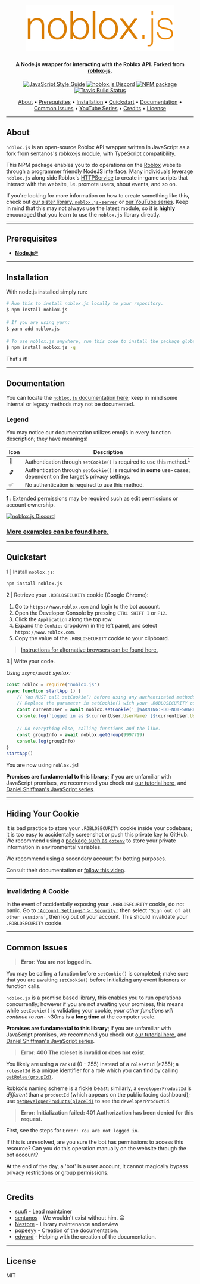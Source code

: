 <h1 align="center">
    <img src="https://raw.githubusercontent.com/noblox/noblox.js/master/img/noblox-js.png" alt="noblox.js" width="400"/>
    <br>
</h1>

<h4 align="center">A Node.js wrapper for interacting with the Roblox API. Forked from <a href="https://github.com/sentanos/roblox-js">roblox-js</a>.</h4>

<p align="center">
    <a href="https://standardjs.com"><img src="https://img.shields.io/badge/code_style-standard-blue.svg?style=flat-square" alt="JavaScript Style Guide"/></a>
    <a href="https://discord.gg/R5GVSyTVGv"><img src="https://img.shields.io/badge/discord-noblox.js-blue.svg?style=flat-square" alt="noblox.js Discord"/></a>
    <a href="https://npmjs.org/noblox.js"><img src="https://img.shields.io/npm/v/noblox.js.svg?style=flat-square" alt="NPM package"/>
    <a href="https://travis-ci.org/noblox/noblox.js"><img src="https://img.shields.io/travis/noblox/noblox.js/master.svg?style=flat-square" alt="Travis Build Status"/></a></a>
</p>

<p align="center">
  <a href="#about">About</a> •
  <a href="#prerequisites">Prerequisites</a> •
  <a href="#installation">Installation</a> •
  <a href="#quickstart">Quickstart</a> •
  <a href="#documentation">Documentation</a> •
  <a href="#common-issues">Common Issues</a> •
  <a href="https://www.youtube.com/playlist?list=PLEW4K4VqMUb_VMA3Yp9LI4gReRyVWGTnU">YouTube Series</a> •
  <a href="#credits">Credits</a> •
  <a href="#license">License</a>
</p>

---

## About

`noblox.js` is an open-source Roblox API wrapper written in JavaScript as a fork from sentanos's <a href="https://github.com/sentanos/roblox-js"> roblox-js module</a>, with TypeScript compatibility.

This NPM package enables you to do operations on the [Roblox](https://www.roblox.com) website through a programmer friendly NodeJS interface. Many individuals leverage `noblox.js` along side Roblox's [HTTPService](http://wiki.roblox.com/index.php?title=API:Class/HttpService) to create in-game scripts that interact with the website, i.e. promote users, shout events, and so on. 

If you're looking for more information on how to create something like this, check out [our sister library, `noblox.js-server`](https://github.com/noblox/noblox.js-server) or [our YouTube series](https://www.youtube.com/playlist?list=PLEW4K4VqMUb_VMA3Yp9LI4gReRyVWGTnU). Keep in mind that this may not always use the latest module, so it is **highly** encouraged that you learn to use the `noblox.js` library directly.

---

## Prerequisites

- [**Node.js®**](https://nodejs.org/en/download/current/)

---

## Installation

With node.js installed simply run: 
```bash
# Run this to install noblox.js locally to your repository. 
$ npm install noblox.js

# If you are using yarn:
$ yarn add noblox.js

# To use noblox.js anywhere, run this code to install the package globally:
$ npm install noblox.js -g
```
That's it!

---

## Documentation

You can locate the [`noblox.js` documentation here](https://noblox.js.org/); keep in mind some internal or legacy methods may not be documented.

### Legend
You may notice our documentation utilizes emojis in every function description; they have meanings!

| Icon | Description |
| ---- | ----------- |
| 🔐 | Authentication through `setCookie()` is required to use this method.<sup id="a1">[1](#f1)</sup>
| 🔓 | Authentication through `setCookie()` is required in **some** use-cases; dependent on the target's privacy settings.
| ✅ | No authentication is required to use this method.

<b id="f1">[1](#a1)</b> : Extended permissions may be required such as edit permissions or account ownership.

<a href="https://discord.gg/R5GVSyTVGv"><img src="https://img.shields.io/badge/discord-noblox.js-blue.svg?style=flat-square" alt="noblox.js Discord"/></a>

### [More examples can be found here.](https://github.com/noblox/noblox.js/tree/master/examples)

---

## Quickstart

1 | Install `noblox.js`:
```bash
npm install noblox.js
```

2 | Retrieve your `.ROBLOSECURITY` cookie (Google Chrome):
1) Go to `https://www.roblox.com` and login to the bot account.
2) Open the Developer Console by pressing `CTRL SHIFT I` or `F12`.
3) Click the `Application` along the top row.
4) Expand the `Cookies` dropdown in the left panel, and select `https://www.roblox.com`.
5) Copy the value of the `.ROBLOSECURITY` cookie to your clipboard.

> [Instructions for alternative browsers can be found here.](https://noblox.js.org/tutorial-Authentication.html)

3 | Write your code.

_Using `async/await` syntax:_
```js
const noblox = require('noblox.js')
async function startApp () {
    // You MUST call setCookie() before using any authenticated methods [marked by 🔐]
    // Replace the parameter in setCookie() with your .ROBLOSECURITY cookie.
    const currentUser = await noblox.setCookie('_|WARNING:-DO-NOT-SHARE-THIS.--Sharing-this-will-allow-someone-to-log-in-as-you-and-to-steal-your-ROBUX-and-items.|_6E6F626C6F782E6A73') 
    console.log(`Logged in as ${currentUser.UserName} [${currentUser.UserID}]`)

    // Do everything else, calling functions and the like.
    const groupInfo = await noblox.getGroup(9997719)
    console.log(groupInfo)
}
startApp()
```

You are now using `noblox.js`!

**Promises are fundamental to this library**; if you are unfamiliar with JavaScript promises, we recommend you check out [our tutorial here](https://noblox.js.org/tutorial-Promises.html), and [Daniel Shiffman's JavaScript series](https://www.youtube.com/watch?v=QO4NXhWo_NM&list=PLRqwX-V7Uu6YgpA3Oht-7B4NBQwFVe3pr&index=12).

---

## Hiding Your Cookie

It is bad practice to store your `.ROBLOSECURITY` cookie inside your codebase; it is too easy to accidentally screenshot or push this private key to GitHub. We recommend using a [package such as `dotenv`](https://www.npmjs.com/package/dotenv) to store your private information in environmental variables.

We recommend using a secondary account for botting purposes.

Consult their documentation or [follow this video](https://www.youtube.com/watch?v=17UVejOw3zA).

---

### Invalidating A Cookie

In the event of accidentally exposing your `.ROBLOSECURITY` cookie, do not panic. Go to [`'Account Settings'` > `'Security'`](https://www.roblox.com/my/account#!/security) then select `'Sign out of all other sessions'`, then log out of your account. This should invalidate your `.ROBLOSECURITY` cookie. 


---

## Common Issues

> **Error: You are not logged in.**

You may be calling a function before `setCookie()` is completed; make sure that you are awaiting `setCookie()` before initializing any event listeners or function calls.

`noblox.js` is a promise based library, this enables you to run operations concurrently; however if you are not awaiting your promises, this means while `setCookie()` is validating your cookie, _your other functions will continue to run_- ~30ms is a **long time** at the computer scale.

**Promises are fundamental to this library**; if you are unfamiliar with JavaScript promises, we recommend you check out [our tutorial here](https://noblox.js.org/tutorial-Promises.html), and [Daniel Shiffman's JavaScript series](https://www.youtube.com/watch?v=QO4NXhWo_NM&list=PLRqwX-V7Uu6YgpA3Oht-7B4NBQwFVe3pr&index=12).

> **Error: 400 The roleset is invalid or does not exist.**

You likely are using a `rankId` (0 - 255) instead of a `rolesetId` (>255); a `rolesetId` is a unique identifier for a role which you can find by calling [`getRoles(groupId)`](https://noblox.js.org/global.html#getRoles).

Roblox's naming scheme is a fickle beast; similarly, a `developerProductId` is _different_ than a `productId` (which appears on the public facing dashboard); use [`getDeveloperProducts(placeId)`](https://noblox.js.org/global.html#getDeveloperProducts) to see the `developerProductId`.



> **Error: Initialization failed: 401 Authorization has been denied for this request.**

First, see the steps for `Error: You are not logged in`. 

If this is unresolved, are you sure the bot has permissions to access this resource? Can you do this operation manually on the website through the bot account?

At the end of the day, a 'bot' is a user account, it cannot magically bypass privacy restrictions or group permissions.

---

## Credits
* [suufi](https://github.com/suufi) - Lead maintainer
* [sentanos](https://github.com/sentanos) - We wouldn't exist without him. 😀
* [Neztore](https://github.com/Neztore) - Library maintenance and review 
* [popeeyy](https://github.com/popeeyy) - Creation of the documentation.
* [edward](https://github.com/edwrddd) - Helping with the creation of the documentation.

---

## License

MIT
